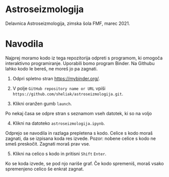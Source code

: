 # Astroseizmologija

Delavnica Astroseizmologija, zimska šola FMF, marec 2021.

# Navodila

Najprej moramo kodo iz tega repozitorija odpreti s programom, ki omogoča interaktivno programiranje. Uporabili bomo program Binder. Na Githubu lahko kodo le bereš, ne moreš jo pa zagnati.

1. Odpri spletno stran https://mybinder.org/.

2. V polje `GitHub repository name or URL` vpiši `https://github.com/sheliak/astroseizmologija.git`.

3. Klikni oranžen gumb `launch`.

Po nekaj časa se odpre stran s seznamom vseh datotek, ki so na voljo

4. Klikni na datoteko `astroseizmologija.ipynb`.

Odprejo se navodila in razlaga prepletena s kodo. Celice s kodo moraš zagnati, da se izpisana koda res izvede. Pozor: nobene celice s kodo ne smeš preskočit. Zagnati moraš prav vse.

5. Klikni na celico s kodo in pritisni `Shift` `Enter`. 

Ko se koda izvede, se pod njo nariše graf. Če kodo spremeniš, moraš vsako spremenjeno celico še enkrat zagnat.

